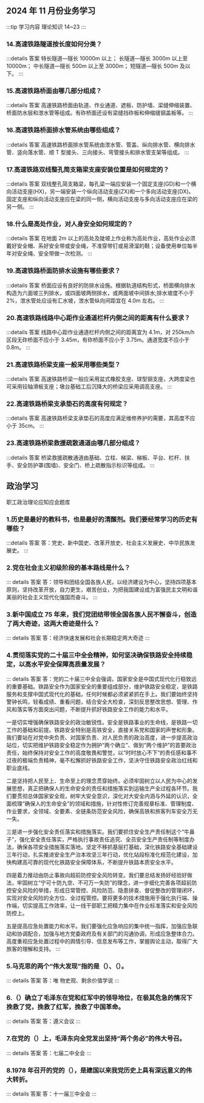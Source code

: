 ## 2024 年 11 月份业务学习

:::tip 学习内容
理论知识 14~23
:::

### 14.高速铁路隧道按长度如何分类？

:::details 答案
特长隧道—隧长 10000m 以上；
长隧道—隧长 3000m 以上至 10000m；
中长隧道—隧长 500m 以上至 3000m；
短隧道—隧长 500m 及以下。
:::

### 15.高速铁路桥面由哪几部分组成？

:::details 答案
高速铁路桥面由轨道、作业通道、遮板、防护墙、梁缝伸缩装置、桥面防水层和泄水管等组成。有砟桥面还设有梁缝挡砟板和伸缩缝钢盖板等。
:::

### 16.高速铁路桥面排水管系统由哪些组成？

:::details 答案
高速铁路桥面排水管系统由泄水管、管盖、纵向排水管、横向排水管、竖向落水管、顺 T 型接头、三向接头、弯管接头和排水管支架等组成。
:::

### 17.高速铁路双线整孔简支箱梁支座安装位置是如何规定的？

:::details 答案
双线整孔简支箱梁，每孔梁一端应安装一个固定支座(GD)和一个横向活动支座(HX)，另一端安装一个纵向活动支座(ZX)和一个多向活动支座(DX)。固定支座和纵向活动支座应在梁的同一侧，横向活动支座与多向活动支座应在梁的另一侧。
:::

### 18.什么是高处作业，对人身安全如何规定的？

:::details 答案
在地面 2m 以上的高处及陡坡上作业称为高处作业，高处作业必须戴好安全帽、系好安全带或安全绳，不准穿带钉或易滑溜的鞋；设备使用单位每半年对安全绳、安全带做一次检测。
:::

### 19.高速铁路桥面防排水设施有哪些要求？

:::details 答案
桥面应设有良好的防排水设施。根据轨道结构形式，桥面横向排水构造为六面坡三列排水，或四面坡两侧排水，或两面坡中间排水;排水坡度不小于 2%，泄水管处应设有汇水坡，泄水管纵向间距宜在 4.0m 左右。
:::

### 20.高速铁路线路中心距作业通道栏杆内侧之间的距离有什么要求？

:::details 答案
线路中心距作业通道栏杆内侧之间的距离宜为 4.1m，对 250km/h 区段无砟桥面不应小于 3.45m，有砟桥面不应小于 3.75m。通道宽度不应小于 0.8m。
:::

### 21.高速铁路桥梁支座一般采用哪些类型？

:::details 答案
高速铁路桥梁一般应采用盆式橡胶支座、球型钢支座，大跨度梁也可采用铰轴滑板支座；墩台基础工后沉降大的桥梁应采用调高支座。
:::

### 22.高速铁路桥梁支承垫石的高度有何规定？

:::details 答案
高速铁路桥梁支承垫石的高度应满足维修养护的需要，其高度不应小于 35cm。
:::

### 23.高速铁路桥梁救援疏散通道由哪几部分组成？

:::details 答案
桥梁救援疏散通道由基础、立柱、梯梁、梯板、平台、栏杆、扶手、安全防护罩(围墙)、安全门、桥上疏散指示标识等组成。
:::

## 政治学习

职工政治理论应知应会题库

### 1.历史是最好的教科书，也是最好的清醒剂。我们要经常学习的历史有哪些？

:::details 答案
答：党史、新中国史、改革开放史、社会主义发展史、中华民族发展史。
:::

### 2.党在社会主义初级阶段的基本路线是什么？

::: details 答案
答：领导和团结全国各族人民，以经济建设为中心，坚持四项基本原则，坚持改革开放，自力更生，艰苦创业，为把我国建设成为富强民主文明和谐美丽的社会主义现代化强国而奋斗。
:::

### 3.新中国成立 75 年来，我们党团结带领全国各族人民不懈奋斗，创造了两大奇迹，这两大奇迹是什么？

::: details 答案
答：经济快速发展和社会长期稳定两大奇迹
:::

### 4.贯彻落实党的二十届三中全会精神，如何坚决确保铁路安全持续稳定，以高水平安全保障高质量发展？

::: details 答案
答：党的二十届三中全会强调，国家安全是中国式现代化行稳致远的重要基础。铁路安全作为国家安全的重要组成部分，维护铁路安全稳定，是铁路服务和支撑中国式现代化的基础，任何时候都必须紧紧抓在手上。我们要始终坚持警钟长鸣，轻看成绩、重看问题，结合安全大检查，深刻反思整改思想、管理、作风和落实等方面突出问题，不断提升抓好铁路安全工作的能力和水平。

一是切实增强确保铁路安全的政治敏锐性。安全是铁路事业的生命线，是铁路一切工作的基础和前提。铁路安全特别是高铁安全，直接关系党和国家的声誉和形象。我们要站在对党中央负责、对国家负责、对人民负责的政治高度，进一步提高政治站位，切实把维护铁路安全稳定作为拥护“两个确立”、做到“两个维护”的首要政治责任，始终保持对安全工作的高度敬畏和警觉，以“时时放心不下”的责任感和事不过夜的极端负责精神，毫不松懈抓好铁路安全工作，坚决守住铁路安全政治红线和职业底线。

二是坚持把人民至上、生命至上的理念贯穿始终。必须牢固树立以人民为中心的发展思想，真正把确保人的生命安全的责任和措施落实到运输生产全过程各环节。我们要贯彻总体国家安全观，树牢大安全意识，深化对大安全内涵与外延的认识，全面梳理“确保人的生命安全”的领域和措施，针对性修订完善规章标准、管理制度、作业要求，全领域、全要素、全链条防范安全风险，确保高铁和旅客列车安全万无一失。

三是进一步强化安全责任落实和措施落实。我们要抓住安全生产责任制这个“牛鼻子”，强化安全责任落实，严格执行事故责任追究、全员安全生产责任制等制度办法，确保各项安全措施落实落地。坚定不移抓基层打基础，深化铁路安全基础建设三年行动，扎实推进安全生产治本攻坚三年行动，优化站段标准化规范化建设，加快构建高可靠的现代化铁路安全保障体系，不断提升铁路本质安全水平。

四是着力推动由防止事故向超前防控安全风险转变。我们要总结发扬好经验好做法，牢固树立“宁可十防九空、不可万一失防”的理念，进一步细化完善各项超前防控安全风险的举措，形成日常管控、风险防范、隐患排查、督促整改的管理闭环，实现对安全风险的全方位、全过程管控。要将更多的技术措施用于强化执行端、操作端，切实提高工作效率，让一线干部职工把精力集中在作业标准落实和安全风险防控上。

五是提高应急处置能力和水平。我们要强化应急响应的集中统一指挥，加强应急联动和协调配合，加强与地方党委政府及有关部门的沟通协调，形成应急整体合力。高度重视应急处置过程中的舆情引导、信息发布等工作，掌握舆论主动，取得广大旅客的理解和支持。
:::

### 5.马克思的两个“伟大发现”指的是（）、（）。

::: details 答案
答：唯  物史观、剩余价值学说
:::

### 6.（）确立了毛泽东在党和红军中的领导地位，在极其危急的情况下挽救了党，挽救了红军，挽救了中国革命。

::: details 答案
答：遵义会议
:::

### 7.在党的（）上，毛泽东向全党发出坚持“两个务必”的伟大号召。

::: details 答案
答：七届二中全会
:::

### 8.1978 年召开的党的（），是建国以来我党历史上具有深远意义的伟大转折。

::: details 答案
答：十一届三中全会
:::
